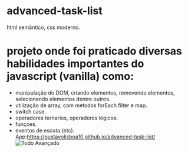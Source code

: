 # advanced-task-list
html semântico, css moderno.
# projeto onde foi praticado diversas habilidades importantes do javascript (vanilla) como:
  * manipulação do DOM, criando elementos, removendo elementos, selecionando elementos dentre outros.
  * utilização de array, com metodos forEach filter e map.
  * switch case.
  * operadores ternarios, operadores lógicos.
  * funçoes.
  * eventos de escuta.(etc).
App:https://gustavolisboa10.github.io/advanced-task-list/
![Todo Avançado](https://github.com/gustavolisboa10/advanced-task-list/assets/114710706/fc00ed62-05e6-42de-99d6-02c94ca4a9f9)
